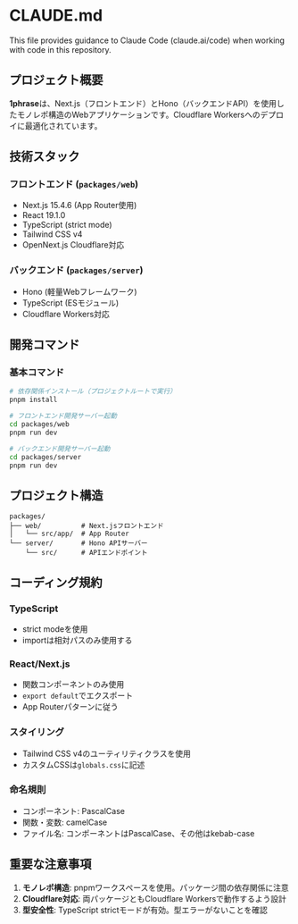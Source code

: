 # CLAUDE.md

This file provides guidance to Claude Code (claude.ai/code) when working with code in this repository.

## プロジェクト概要

**1phrase**は、Next.js（フロントエンド）とHono（バックエンドAPI）を使用したモノレポ構造のWebアプリケーションです。Cloudflare Workersへのデプロイに最適化されています。

## 技術スタック

### フロントエンド (`packages/web`)
- Next.js 15.4.6 (App Router使用)
- React 19.1.0
- TypeScript (strict mode)
- Tailwind CSS v4
- OpenNext.js Cloudflare対応

### バックエンド (`packages/server`)
- Hono (軽量Webフレームワーク)
- TypeScript (ESモジュール)
- Cloudflare Workers対応

## 開発コマンド

### 基本コマンド
```bash
# 依存関係インストール（プロジェクトルートで実行）
pnpm install

# フロントエンド開発サーバー起動
cd packages/web
pnpm run dev

# バックエンド開発サーバー起動
cd packages/server
pnpm run dev
```

## プロジェクト構造

```
packages/
├── web/          # Next.jsフロントエンド
│   └── src/app/  # App Router
└── server/       # Hono APIサーバー
    └── src/      # APIエンドポイント
```

## コーディング規約

### TypeScript
- strict modeを使用
- importは相対パスのみ使用する

### React/Next.js
- 関数コンポーネントのみ使用
- `export default`でエクスポート
- App Routerパターンに従う

### スタイリング
- Tailwind CSS v4のユーティリティクラスを使用
- カスタムCSSは`globals.css`に記述

### 命名規則
- コンポーネント: PascalCase
- 関数・変数: camelCase
- ファイル名: コンポーネントはPascalCase、その他はkebab-case

## 重要な注意事項

1. **モノレポ構造**: pnpmワークスペースを使用。パッケージ間の依存関係に注意
2. **Cloudflare対応**: 両パッケージともCloudflare Workersで動作するよう設計
3. **型安全性**: TypeScript strictモードが有効。型エラーがないことを確認

